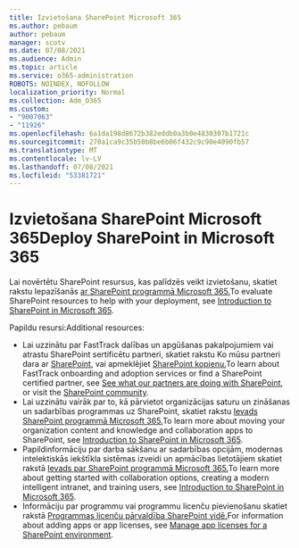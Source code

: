 ```yaml
---
title: Izvietošana SharePoint Microsoft 365
ms.author: pebaum
author: pebaum
manager: scotv
ms.date: 07/08/2021
ms.audience: Admin
ms.topic: article
ms.service: o365-administration
ROBOTS: NOINDEX, NOFOLLOW
localization_priority: Normal
ms.collection: Adm_O365
ms.custom:
- "9007063"
- "11926"
ms.openlocfilehash: 6a1da198d8672b382eddb0a3b0e4830307b1721c
ms.sourcegitcommit: 270a1ca9c35b50b8be6b06f432c9c90e4090fb57
ms.translationtype: MT
ms.contentlocale: lv-LV
ms.lasthandoff: 07/08/2021
ms.locfileid: "53381721"
---
```

# <a name="deploy-sharepoint-in-microsoft-365"></a><span data-ttu-id="57779-102">Izvietošana SharePoint Microsoft 365</span><span class="sxs-lookup"><span data-stu-id="57779-102">Deploy SharePoint in Microsoft 365</span></span>

<span data-ttu-id="57779-103">Lai novērtētu SharePoint resursus, kas palīdzēs veikt izvietošanu, skatiet rakstu Iepazīšanās [ar SharePoint programmā Microsoft 365.](/sharepoint/introduction)</span><span class="sxs-lookup"><span data-stu-id="57779-103">To evaluate SharePoint resources to help with your deployment, see [Introduction to SharePoint in Microsoft 365](/sharepoint/introduction).</span></span> 

<span data-ttu-id="57779-104">Papildu resursi:</span><span class="sxs-lookup"><span data-stu-id="57779-104">Additional resources:</span></span> 

- <span data-ttu-id="57779-105">Lai uzzinātu par FastTrack dalības un apgūšanas pakalpojumiem vai atrastu SharePoint sertificētu partneri, skatiet rakstu Ko mūsu partneri dara ar [SharePoint](/microsoft-365/sharepoint/sharepoint-partners-sharepoint-support), vai apmeklējiet [SharePoint kopienu.](https://techcommunity.microsoft.com/t5/sharepoint/ct-p/SharePoint)</span><span class="sxs-lookup"><span data-stu-id="57779-105">To learn about FastTrack onboarding and adoption services or find a SharePoint certified partner, see [See what our partners are doing with SharePoint](/microsoft-365/sharepoint/sharepoint-partners-sharepoint-support), or visit the [SharePoint community](https://techcommunity.microsoft.com/t5/sharepoint/ct-p/SharePoint).</span></span> 
- <span data-ttu-id="57779-106">Lai uzzinātu vairāk par to, kā pārvietot organizācijas saturu un zināšanas un sadarbības programmas uz SharePoint, skatiet rakstu [Ievads SharePoint programmā Microsoft 365.](/sharepoint/introduction#migration)</span><span class="sxs-lookup"><span data-stu-id="57779-106">To learn more about moving your organization content and knowledge and collaboration apps to SharePoint, see [Introduction to SharePoint in Microsoft 365](/sharepoint/introduction#migration).</span></span> 
- <span data-ttu-id="57779-107">Papildinformāciju par darba sākšanu ar sadarbības opcijām, modernas intelektiskās iekštīkla sistēmas izveidi un apmācības lietotājiem skatiet rakstā [Ievads par SharePoint programmā Microsoft 365.](/sharepoint/introduction#collaboration)</span><span class="sxs-lookup"><span data-stu-id="57779-107">To learn more about getting started with collaboration options, creating a modern intelligent intranet, and training users, see [Introduction to SharePoint in Microsoft 365](/sharepoint/introduction#collaboration).</span></span> 
- <span data-ttu-id="57779-108">Informāciju par programmu vai programmu licenču pievienošanu skatiet rakstā [Programmas licenču pārvaldība SharePoint vidē.](/sharepoint/manage-app-licenses)</span><span class="sxs-lookup"><span data-stu-id="57779-108">For information about adding apps or app licenses, see [Manage app licenses for a SharePoint environment](/sharepoint/manage-app-licenses).</span></span> 


